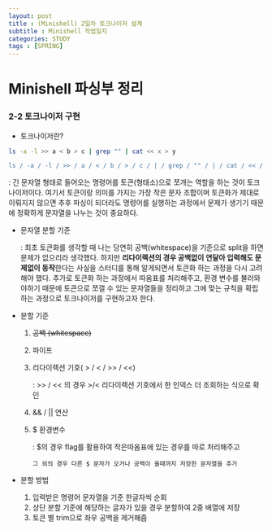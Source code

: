 ```yaml
---
layout: post
title : (Minishell) 2일차 토크나이저 설계 
subtitle : Minishell 작업일지
categories: STUDY
tags : [SPRING]
---
```


# Minishell 파싱부 정리

### 2-2 토크나이저 구현

- 토크나이저란?

```bash
ls -a -l >> a < b > c | grep "" | cat << x > y

ls / -a / -l / >> / a / < / b / > / c / | / grep / "" / | / cat / << / x / > / y
```

: 긴 문자열 형태로 들어오는 명령어를 토큰(형태소)으로 쪼개는 역할을 하는 것이 토크나이저이다. 여기서 토큰이랑 의미를 가지는 가장 작은 문자 조합이며 토큰화가 제대로 이뤄지지 않으면 추후 파싱이 되더라도 명령어를 실행하는 과정에서 문제가 생기기 때문에 정확하게 문자열을 나누는 것이 중요하다.

- 문자열 분할 기준
    
    : 최초 토큰화를 생각할 때 나는 당연히 공백(whitespace)을 기준으로 split을 하면 문제가 없으리라 생각했다. 하지만 **리다이렉션의 경우 공백없이 연달아 입력해도 문제없이 동작**한다는 사실을 스터디를 통해 알게되면서 토큰화 하는 과정을 다시 고려해야 했다. 추가로 토큰화 하는 과정에서 따옴표를 처리해주고, 환경 변수를 불러와야하기 때문에 토큰으로 쪼갤 수 있는 문자열들을 정리하고 그에 맞는 규칙을 확립하는 과정으로 토크나이저를 구현하고자 한다.
    
- 분할 기준
    1. ~~공백 (whitespace)~~
    2. 파이프
    3. 리다이렉션 기호( > / < / >> / <<)
        
        : >> / << 의 경우 >/< 리다이렉션 기호에서 한 인덱스 더 조회하는 식으로 확인
        
    4. && / || 연산
    5. $ 환경변수
        
        : $의 경우 flag를 활용하여  작은따옴표에 있는 경우를 따로 처리해주고
        
           그 외의 경우 다른 $ 문자가 오거나 공백이 올때까지 저장한 문자열을 추가
        
- 분할  방법
    1. 입력받은 명령어 문자열을 기준 한글자씩 순회
    2. 상단  분할 기준에 해당하는 글자가 있을 경우 분할하여 2중 배열에 저장
    3. 토큰  별 trim으로 좌우 공백을 제거해줌
